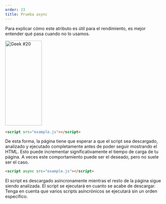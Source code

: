```yaml
---
order: 23
title: Prueba async
---
```


Para explicar cómo este atributo es útil para el rendimiento, es mejor entender qué pasa cuando no lo usamos.

<div class="img-left">
  <img id="geek-20" class="icos-geek" src="http://browserdiet.com/img/20.png" alt="Geek #20" width="118" height="275" />
</div>

``` html
<script src="example.js"></script>
```

De esta forma, la página tiene que esperar a que el script sea descargado, analizado y ejecutado completamente antes de poder seguir mostrando el HTML. Esto puede incrementar significativamente el tiempo de carga de tu página. A veces este comportamiento puede ser el deseado, pero no suele ser el caso.

``` html
<script async src="example.js"></script>
```

El script es descargado asíncronamente mientras el resto de la página sigue siendo analizada. El script se ejecutará en cuanto se acabe de descargar. Tenga en cuenta que varios scripts asincrónicos se ejecutará sin un orden específico.

